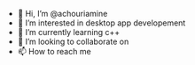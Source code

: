 - 👋 Hi, I’m @achouriamine
- 👀 I’m interested in desktop app developement
- 🌱 I’m currently learning c++
- 💞️ I’m looking to collaborate on 
- 📫 How to reach me 

<!---
achouriamine/achouriamine is a ✨ special ✨ repository because its `README.md` (this file) appears on your GitHub profile.
You can click the Preview link to take a look at your changes.
--->
